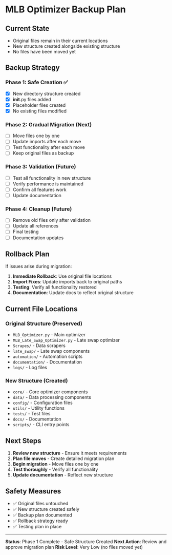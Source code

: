 # MLB Optimizer Backup Plan

## Current State
- Original files remain in their current locations
- New structure created alongside existing structure
- No files have been moved yet

## Backup Strategy

### Phase 1: Safe Creation ✅
- [x] New directory structure created
- [x] __init__.py files added
- [x] Placeholder files created
- [x] No existing files modified

### Phase 2: Gradual Migration (Next)
- [ ] Move files one by one
- [ ] Update imports after each move
- [ ] Test functionality after each move
- [ ] Keep original files as backup

### Phase 3: Validation (Future)
- [ ] Test all functionality in new structure
- [ ] Verify performance is maintained
- [ ] Confirm all features work
- [ ] Update documentation

### Phase 4: Cleanup (Future)
- [ ] Remove old files only after validation
- [ ] Update all references
- [ ] Final testing
- [ ] Documentation updates

## Rollback Plan

If issues arise during migration:

1. **Immediate Rollback**: Use original file locations
2. **Import Fixes**: Update imports back to original paths
3. **Testing**: Verify all functionality restored
4. **Documentation**: Update docs to reflect original structure

## Current File Locations

### Original Structure (Preserved)
- `MLB_Optimizer.py` - Main optimizer
- `MLB_Late_Swap_Optimizer.py` - Late swap optimizer
- `Scrapes/` - Data scrapers
- `late_swap/` - Late swap components
- `automation/` - Automation scripts
- `documentation/` - Documentation
- `logs/` - Log files

### New Structure (Created)
- `core/` - Core optimizer components
- `data/` - Data processing components
- `config/` - Configuration files
- `utils/` - Utility functions
- `tests/` - Test files
- `docs/` - Documentation
- `scripts/` - CLI entry points

## Next Steps

1. **Review new structure** - Ensure it meets requirements
2. **Plan file moves** - Create detailed migration plan
3. **Begin migration** - Move files one by one
4. **Test thoroughly** - Verify all functionality
5. **Update documentation** - Reflect new structure

## Safety Measures

- ✅ Original files untouched
- ✅ New structure created safely
- ✅ Backup plan documented
- ✅ Rollback strategy ready
- ✅ Testing plan in place

---
**Status**: Phase 1 Complete - Safe Structure Created
**Next Action**: Review and approve migration plan
**Risk Level**: Very Low (no files moved yet)
